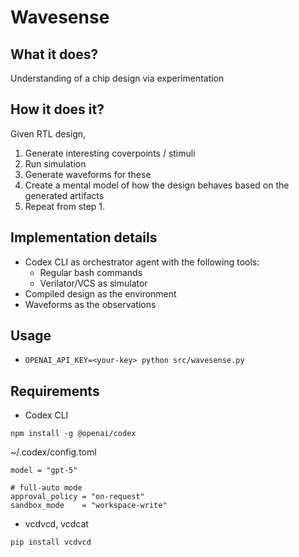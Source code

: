 # Wavesense

## What it does?

Understanding of a chip design via experimentation

## How it does it?

Given RTL design,

1. Generate interesting coverpoints / stimuli
2. Run simulation
3. Generate waveforms for these
4. Create a mental model of how the design behaves based on the generated artifacts
5. Repeat from step 1.

## Implementation details

- Codex CLI as orchestrator agent with the following tools:
  - Regular bash commands
  - Verilator/VCS as simulator
- Compiled design as the environment
- Waveforms as the observations

## Usage

- `OPENAI_API_KEY=<your-key> python src/wavesense.py`

## Requirements

- Codex CLI

```
npm install -g @openai/codex
```

~/.codex/config.toml

```
model = "gpt-5"

# full-auto mode
approval_policy = "on-request"
sandbox_mode    = "workspace-write"
```

- vcdvcd, vcdcat

```
pip install vcdvcd
```
